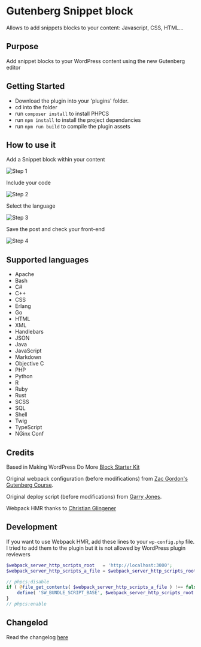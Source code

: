 # Gutenberg Snippet block
Allows to add snippets blocks to your content: Javascript, CSS, HTML...

## Purpose
Add snippet blocks to your WordPress content using the new Gutenberg editor

## Getting Started

- Download the plugin into your 'plugins' folder.
- cd into the folder
- run `composer install` to install PHPCS
- run `npm install` to install the project dependancies
- run `npm run build` to compile the plugin assets

## How to use it
Add a Snippet block within your content

![Step 1](./docs/step1.png)

Include your code

![Step 2](./docs/step2.png)

Select the language

![Step 3](./docs/step3.png)

Save the post and check your front-end

![Step 4](./docs/step4.png)

## Supported languages

- Apache
- Bash
- C#
- C++
- CSS
- Erlang
- Go
- HTML
- XML
- Handlebars
- JSON
- Java
- JavaScript
- Markdown
- Objective C
- PHP
- Python
- R
- Ruby
- Rust
- SCSS
- SQL
- Shell
- Twig
- TypeScript
- NGinx Conf


## Credits

Based in Making WordPress Do More [Block Starter Kit](https://github.com/mkdo/block-starter-kit)

Original webpack configuration (before modifications) from [Zac Gordon's Gutenberg Course](https://github.com/zgordon/gutenberg-course).

Original deploy script (before modifications) from [Garry Jones](https://github.com/GaryJones/wordpress-plugin-git-flow-svn-deploy).

Webpack HMR thanks to [Christian Glingener](https://github.com/CGlingener)

## Development

If you want to use Webpack HMR, add these lines to your `wp-config.php` file. I tried to add them to the plugin but it is not allowed by WordPress plugin reviewers

```php
$webpack_server_http_scripts_root   = 'http://localhost:3000';
$webpack_server_http_scripts_a_file = $webpack_server_http_scripts_root . '/blocks.js';

// phpcs:disable
if ( @file_get_contents( $webpack_server_http_scripts_a_file ) !== false ) {
	define( 'SW_BUNDLE_SCRIPT_BASE', $webpack_server_http_scripts_root );
}
// phpcs:enable
```

## Changelod

Read the changelog [here](CHANGELOG.md)
